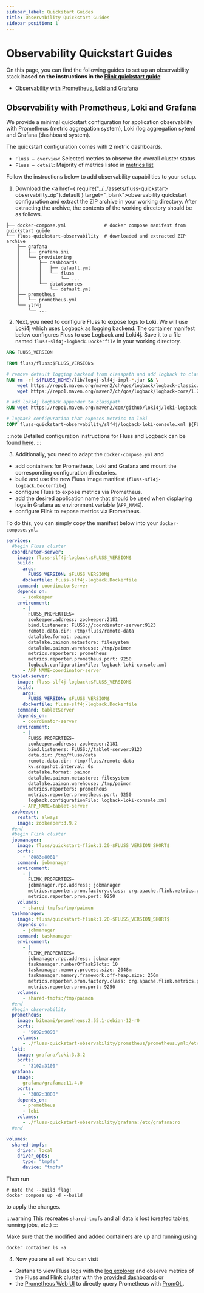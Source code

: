```yaml
---
sidebar_label: Quickstart Guides
title: Observability Quickstart Guides
sidebar_position: 1
---
```


<!--
 Copyright (c) 2025 Alibaba Group Holding Ltd.

 Licensed under the Apache License, Version 2.0 (the "License");
 you may not use this file except in compliance with the License.
 You may obtain a copy of the License at

      http://www.apache.org/licenses/LICENSE-2.0

 Unless required by applicable law or agreed to in writing, software
 distributed under the License is distributed on an "AS IS" BASIS,
 WITHOUT WARRANTIES OR CONDITIONS OF ANY KIND, either express or implied.
 See the License for the specific language governing permissions and
 limitations under the License.
-->

# Observability Quickstart Guides

On this page, you can find the following guides to set up an observability stack **based on the instructions in the [Flink quickstart guide](quickstart/flink.md)**:

- [Observability with Prometheus, Loki and Grafana](#observability-with-prometheus-loki-and-grafana)

## Observability with Prometheus, Loki and Grafana

We provide a minimal quickstart configuration for application observability with Prometheus (metric aggregation system), Loki (log aggregation sytem) and Grafana (dashboard system). 

The quickstart configuration comes with 2 metric dashboards.

- `Fluss – overview`: Selected metrics to observe the overall cluster status
- `Fluss – detail`: Majority of metrics listed in [metrics list](monitor-metrics.md#metrics-list)

Follow the instructions below to add observability capabilities to your setup.

1. Download the <a href={ require("../../assets/fluss-quickstart-observability.zip").default } target="_blank">observability quickstart configuration</a> and extract the ZIP archive in your working directory.
After extracting the archive, the contents of the working directory should be as follows.

```
├── docker-compose.yml              # docker compose manifest from quickstart guide
└── fluss-quickstart-observability  # downloaded and extracted ZIP archive
    ├── grafana
    │   ├── grafana.ini
    │   └── provisioning
    │       ├── dashboards
    │       │   ├── default.yml
    │       │   └── fluss
    │       │       └── ...
    │       └── datatsources
    │           └── default.yml
    ├── prometheus
    │   └── prometheus.yml
    └── slf4j
        └── ...
```

2. Next, you need to configure Fluss to expose logs to Loki. We will use [Loki4j](https://loki4j.github.io/loki-logback-appender/) which uses Logback as logging backend.
The container manifest below configures Fluss to use Logback and Loki4j. Save it to a file named `fluss-slf4j-logback.Dockerfile` in your working directory.

```dockerfile
ARG FLUSS_VERSION

FROM fluss/fluss:$FLUSS_VERSION$

# remove default logging backend from classpath and add logback to classpath
RUN rm -rf ${FLUSS_HOME}/lib/log4j-slf4j-impl-*.jar && \
    wget https://repo1.maven.org/maven2/ch/qos/logback/logback-classic/1.2.13/logback-classic-1.2.13.jar -P ${FLUSS_HOME}/lib/ && \
    wget https://repo1.maven.org/maven2/ch/qos/logback/logback-core/1.2.13/logback-core-1.2.13.jar -P ${FLUSS_HOME}/lib/

# add loki4j logback appender to classpath
RUN wget https://repo1.maven.org/maven2/com/github/loki4j/loki-logback-appender/1.4.2/loki-logback-appender-1.4.2.jar -P ${FLUSS_HOME}/lib/

# logback configuration that exposes metrics to loki
COPY fluss-quickstart-observability/slf4j/logback-loki-console.xml ${FLUSS_HOME}/conf/logback-console.xml
```

:::note
Detailed configuration instructions for Fluss and Logback can be found [here](logging.md#configuring-logback).
:::

3. Additionally, you need to adapt the `docker-compose.yml` and 

- add containers for Prometheus, Loki and Grafana and mount the corresponding configuration directories.
- build and use the new Fluss image manifest (`fluss-sfl4j-logback.Dockerfile`).
- configure Fluss to expose metrics via Prometheus.
- add the desired application name that should be used when displaying logs in Grafana as environment variable (`APP_NAME`).
- configure Flink to expose metrics via Prometheus.

To do this, you can simply copy the manifest below into your `docker-compose.yml`.

```yaml
services:
  #begin Fluss cluster
  coordinator-server:
    image: fluss-slf4j-logback:$FLUSS_VERSION$
    build:
      args:
        FLUSS_VERSION: $FLUSS_VERSION$
      dockerfile: fluss-slf4j-logback.Dockerfile
    command: coordinatorServer
    depends_on:
      - zookeeper
    environment:
      - |
        FLUSS_PROPERTIES=
        zookeeper.address: zookeeper:2181
        bind.listeners: FLUSS://coordinator-server:9123
        remote.data.dir: /tmp/fluss/remote-data
        datalake.format: paimon
        datalake.paimon.metastore: filesystem
        datalake.paimon.warehouse: /tmp/paimon
        metrics.reporters: prometheus
        metrics.reporter.prometheus.port: 9250
        logback.configurationFile: logback-loki-console.xml
      - APP_NAME=coordinator-server
  tablet-server:
    image: fluss-slf4j-logback:$FLUSS_VERSION$
    build:
      args:
        FLUSS_VERSION: $FLUSS_VERSION$
      dockerfile: fluss-slf4j-logback.Dockerfile
    command: tabletServer
    depends_on:
      - coordinator-server
    environment:
      - |
        FLUSS_PROPERTIES=
        zookeeper.address: zookeeper:2181
        bind.listeners: FLUSS://tablet-server:9123
        data.dir: /tmp/fluss/data
        remote.data.dir: /tmp/fluss/remote-data
        kv.snapshot.interval: 0s
        datalake.format: paimon
        datalake.paimon.metastore: filesystem
        datalake.paimon.warehouse: /tmp/paimon
        metrics.reporters: prometheus
        metrics.reporter.prometheus.port: 9250
        logback.configurationFile: logback-loki-console.xml
      - APP_NAME=tablet-server
  zookeeper:
    restart: always
    image: zookeeper:3.9.2
  #end
  #begin Flink cluster
  jobmanager:
    image: fluss/quickstart-flink:1.20-$FLUSS_VERSION_SHORT$
    ports:
      - "8083:8081"
    command: jobmanager
    environment:
      - |
        FLINK_PROPERTIES=
        jobmanager.rpc.address: jobmanager
        metrics.reporter.prom.factory.class: org.apache.flink.metrics.prometheus.PrometheusReporterFactory
        metrics.reporter.prom.port: 9250
    volumes:
      - shared-tmpfs:/tmp/paimon
  taskmanager:
    image: fluss/quickstart-flink:1.20-$FLUSS_VERSION_SHORT$
    depends_on:
      - jobmanager
    command: taskmanager
    environment:
      - |
        FLINK_PROPERTIES=
        jobmanager.rpc.address: jobmanager
        taskmanager.numberOfTaskSlots: 10
        taskmanager.memory.process.size: 2048m
        taskmanager.memory.framework.off-heap.size: 256m
        metrics.reporter.prom.factory.class: org.apache.flink.metrics.prometheus.PrometheusReporterFactory
        metrics.reporter.prom.port: 9250
    volumes:
      - shared-tmpfs:/tmp/paimon
  #end
  #begin observability
  prometheus:
    image: bitnami/prometheus:2.55.1-debian-12-r0
    ports:
      - "9092:9090"
    volumes:
      - ./fluss-quickstart-observability/prometheus/prometheus.yml:/etc/prometheus/prometheus.yml:ro
  loki:
    image: grafana/loki:3.3.2
    ports:
      - "3102:3100"
  grafana:
    image:
      grafana/grafana:11.4.0
    ports:
      - "3002:3000"
    depends_on:
      - prometheus
      - loki
    volumes:
      - ./fluss-quickstart-observability/grafana:/etc/grafana:ro
  #end

volumes:
  shared-tmpfs:
    driver: local
    driver_opts:
      type: "tmpfs"
      device: "tmpfs"
```

Then run

```shell
# note the --build flag!
docker compose up -d --build
```

to apply the changes.

:::warning
This recreates `shared-tmpfs` and all data is lost (created tables, running jobs, etc.)
:::

Make sure that the modified and added containers are up and running using

```shell
docker container ls -a
```

4. Now you are all set! You can visit
                     
- Grafana to view Fluss logs with the [log explorer](http://localhost:3002/a/grafana-lokiexplore-app/) and observe metrics of the Fluss and Flink cluster with the [provided dashboards](http://localhost:3002/dashboards) or 
- the [Prometheus Web UI](http://localhost:9092) to directly query Prometheus with [PromQL](https://prometheus.io/docs/prometheus/2.55/getting_started/).